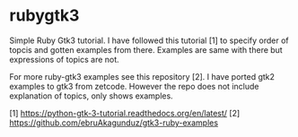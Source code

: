 rubygtk3
========

Simple Ruby Gtk3 tutorial. I have followed this tutorial [1] to specify order of topcis and gotten examples from there. Examples are same with there but expressions of topics are not.

For more ruby-gtk3 examples see this repository [2]. I have ported gtk2 examples to gtk3 from zetcode. However the repo does not include explanation of topics, only shows examples.

[1] https://python-gtk-3-tutorial.readthedocs.org/en/latest/
[2] https://github.com/ebruAkagunduz/gtk3-ruby-examples
